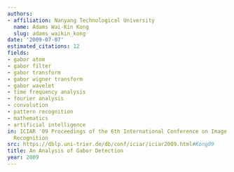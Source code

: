 ```yaml
---
authors:
- affiliation: Nanyang Technological University
  name: Adams Wai-Kin Kong
  slug: adams_waikin_kong
date: '2009-07-07'
estimated_citations: 12
fields:
- gabor atom
- gabor filter
- gabor transform
- gabor wigner transform
- gabor wavelet
- time frequency analysis
- fourier analysis
- convolution
- pattern recognition
- mathematics
- artificial intelligence
in: ICIAR '09 Proceedings of the 6th International Conference on Image Analysis and
  Recognition
src: https://dblp.uni-trier.de/db/conf/iciar/iciar2009.html#Kong09
title: An Analysis of Gabor Detection
year: 2009
---
```

